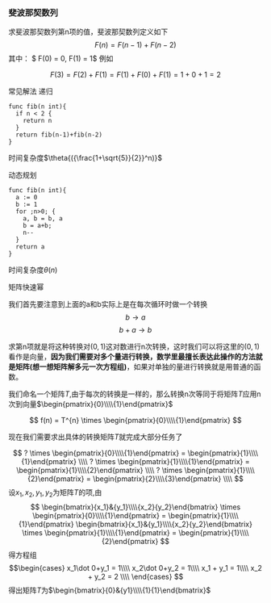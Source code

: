 ### 斐波那契数列
求斐波那契数列第n项的值，斐波那契数列定义如下
$$
F(n) = F(n-1) + F(n-2)
$$
其中：
$ F(0) = 0, F(1) = 1$
例如

$$F(3) = F(2) + F(1) = F(1)+F(0)+F(1) = 1+0+1 =2$$

常见解法
递归
```golang
func fib(n int){
  if n < 2 {
    return n
  }
  return fib(n-1)+fib(n-2)
}
```
时间复杂度$\theta{({\frac{1+\sqrt{5}}{2}}^n)}$

动态规划
```golang
func fib(n int){
  a := 0
  b := 1
  for ;n>0; {
    a, b = b, a
    b = a+b;
    n--
  }
  return a
}
```

时间复杂度$\theta{(n)}$

矩阵快速幂

我们首先要注意到上面的a和b实际上是在每次循环时做一个转换
$$
b \rightarrow a 
$$
$$
b + a \rightarrow b
$$

求第n项就是将这种转换对$(0,1)$这对数进行n次转换，这时我们可以将这里的$(0,1)$看作是向量，__因为我们需要对多个量进行转换，数学里最擅长表达此操作的方法就是矩阵(想一想矩阵解多元一次方程组)__，如果对单独的量进行转换就是用普通的函数。

我们命名一个矩阵$T$,由于每次的转换是一样的，那么转换n次等同于将矩阵$T$应用n次到向量$\begin{pmatrix}{0}\\\\{1}\end{pmatrix}$

$$
f(n) = T^{n} \times \begin{pmatrix}{0}\\\\{1}\end{pmatrix}
$$

现在我们需要求出具体的转换矩阵$T$就完成大部分任务了

$$
? \times \begin{pmatrix}{0}\\\\{1}\end{pmatrix} = \begin{pmatrix}{1}\\\\{1}\end{pmatrix} \\\\
? \times \begin{pmatrix}{1}\\\\{1}\end{pmatrix} = \begin{pmatrix}{1}\\\\{2}\end{pmatrix} \\\\
? \times \begin{pmatrix}{1}\\\\{2}\end{pmatrix} = \begin{pmatrix}{2}\\\\{3}\end{pmatrix} \\\\
$$
设$x_1, x_2, y_1, y_2$为矩阵$T$的项,由
$$
\begin{bmatrix}{x_1}&{y_1}\\\\{x_2}{y_2}\end{bmatrix} \times \begin{pmatrix}{0}\\\\{1}\end{pmatrix} = \begin{pmatrix}{1}\\\\{1}\end{pmatrix}
\begin{bmatrix}{x_1}&{y_1}\\\\{x_2}{y_2}\end{bmatrix} \times \begin{pmatrix}{1}\\\\{1}\end{pmatrix} = \begin{pmatrix}{1}\\\\{2}\end{pmatrix} 
$$
得方程组 
$$\begin{cases}
x_1\dot 0+y_1 = 1\\\\
x_2\dot 0+y_2 = 1\\\\
x_1 + y_1 = 1\\\\
x_2 + y_2 = 2 \\\\
\end{cases}
$$
得出矩阵$T$为$\begin{bmatrix}{0}&{y1}\\\\{1}{1}\end{bmatrix}$

